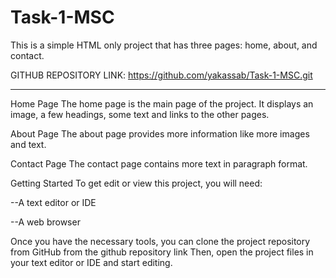 ﻿# Task-1-MSC

This is a simple HTML only project that has three pages: home, about, and contact.

GITHUB REPOSITORY LINK: https://github.com/yakassab/Task-1-MSC.git

---------------------------------------------------------------------------------------------------------------------------------------------------------------

Home Page
The home page is the main page of the project. It displays an image, a few headings, some text and links to the other pages.

About Page
The about page provides more information like more images and text.

Contact Page
The contact page contains more text in paragraph format.

Getting Started
To get edit or view this project, you will need:

--A text editor or IDE

--A web browser

Once you have the necessary tools, you can clone the project repository from GitHub from the github repository link Then, open the project files in your text editor or IDE and start editing.

